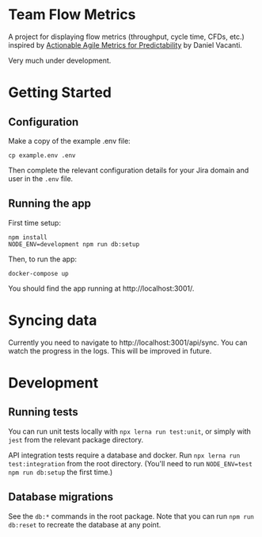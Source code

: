 # Team Flow Metrics

A project for displaying flow metrics (throughput, cycle time, CFDs, etc.) inspired by [Actionable Agile Metrics for Predictability](https://www.goodreads.com/book/show/25867120-actionable-agile-metrics-for-predictability) by Daniel Vacanti.

Very much under development.

# Getting Started

## Configuration

Make a copy of the example .env file:

```
cp example.env .env
```

Then complete the relevant configuration details for your Jira domain and user in the `.env` file.

## Running the app

First time setup:

```
npm install
NODE_ENV=development npm run db:setup
```

Then, to run the app:

```
docker-compose up
```

You should find the app running at http://localhost:3001/.

# Syncing data

Currently you need to navigate to http://localhost:3001/api/sync. You can watch the progress in the logs. This will be improved in future.

# Development

## Running tests

You can run unit tests locally with `npx lerna run test:unit`, or simply with `jest` from the relevant package directory.

API integration tests require a database and docker. Run `npx lerna run test:integration` from the root directory. (You'll need to run `NODE_ENV=test npm run db:setup` the first time.)

## Database migrations

See the `db:*` commands in the root package. Note that you can run `npm run db:reset` to recreate the database at any point.
